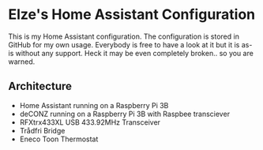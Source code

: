 # Elze's Home Assistant Configuration
This is my Home Assistant configuration. The configuration is stored in GitHub for my own usage. 
Everybody is free to have a look at it but it is as-is without any support. Heck it may be even
completely broken.. so you are warned.

## Architecture
* Home Assistant running on a Raspberry Pi 3B
* deCONZ running on a Raspberry Pi 3B with Raspbee transciever
* RFXtrx433XL USB 433.92MHz Transceiver
* Trådfri Bridge
* Eneco Toon Thermostat



